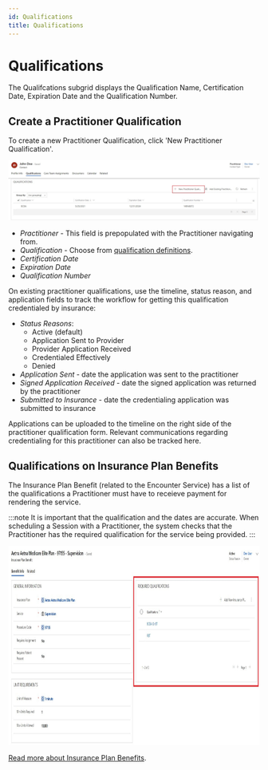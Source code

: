 ```yaml
---
id: Qualifications
title: Qualifications
---
```

# Qualifications

The Qualifcations subgrid displays the Qualification Name, Certification Date, Expiration Date and the Qualification Number. 

## Create a Practitioner Qualification 

To create a new Practitioner Qualification, click 'New Practitioner Qualification'. 

<img src ="/img/qualification.jpg" width="900"/>

- *Practitioner* - This field is prepopulated with the Practitioner navigating from.
- *Qualification* - Choose from [qualification definitions](../AdminSetup/QualificationDefinition.md).
- *Certification Date*
- *Expiration Date*
- *Qualification Number*

On existing practitioner qualifications, use the timeline, status reason, and application fields to track the workflow for getting this qualification credentialed by insurance:
- *Status Reasons*:
    - Active (default)
    - Application Sent to Provider
    - Provider Application Received
    - Credentialed Effectively
    - Denied
- *Application Sent* - date the application was sent to the practitioner
- *Signed Application Received* - date the signed application was returned by the practitioner
- *Submitted to Insurance* - date the credentialing application was submitted to insurance

Applications can be uploaded to the timeline on the right side of the practitioner qualification form. Relevant communications regarding credentialing for this practitioner can also be tracked here. 


## Qualifications on Insurance Plan Benefits

The Insurance Plan Benefit (related to the Encounter Service) has a list of the qualifications a Practitioner must have to receieve payment for rendering the service. 

:::note
It is important that the qualification and the dates are accurate. When scheduling a Session with a Practitioner, the system checks that the Practitioner has the required qualification for the service being provided.
:::

<img src ="/img/PractitionerQualification.jpg" width="1300" height="400"/>

[Read more about Insurance Plan Benefits](../AdminSetup/InsurancePlan.md).